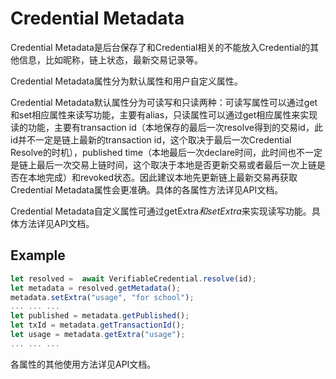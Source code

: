 ﻿# Credential Metadata
Credential Metadata是后台保存了和Credential相关的不能放入Credential的其他信息，比如昵称，链上状态，最新交易记录等。

Credential  Metadata属性分为默认属性和用户自定义属性。

Credential  Metadata默认属性分为可读写和只读两种：可读写属性可以通过get和set相应属性来读写功能，主要有alias，只读属性可以通过get相应属性来实现读的功能，主要有transaction id（本地保存的最后一次resolve得到的交易id，此id并不一定是链上最新的transaction id，这个取决于最后一次Credential Resolve的时机），published time（本地最后一次declare时间，此时间也不一定是链上最后一次交易上链时间，这个取决于本地是否更新交易或者最后一次上链是否在本地完成）和revoked状态。因此建议本地先更新链上最新交易再获取Credential Metadata属性会更准确。具体的各属性方法详见API文档。

Credential Metadata自定义属性可通过getExtra*和setExtra*来实现读写功能。具体方法详见API文档。

## Example
```typescript
let resolved =  await VerifiableCredential.resolve(id);
let metadata = resolved.getMetadata();
metadata.setExtra("usage", "for school");
... ... ...
let published = metadata.getPublished();
let txId = metadata.getTransactionId();
let usage = metadata.getExtra("usage");
... ... ...
```
各属性的其他使用方法详见API文档。
